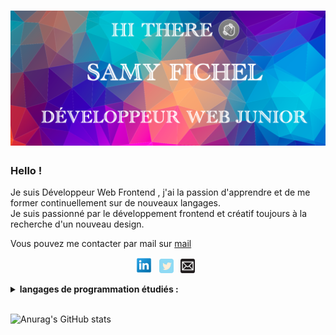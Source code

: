 # ![Samy-Fichel](https://github.com/Samy-Fichel/Samy-Fichel/blob/main/banner.png)

### Hello ! ###
Je suis Développeur Web Frontend , j'ai la passion d'apprendre et de me former continuellement sur de nouveaux langages.<br>
Je suis passionné par le développement frontend et créatif toujours à la recherche d'un nouveau design. 


Vous pouvez me contacter par mail sur [mail](mailto:samyfichel@gmail.com)

<p align="center">
  <a href="https://www.linkedin.com/in/samf/"><img height="25" src="https://github.com/Samy-Fichel/Samy-Fichel/blob/main/logo%20linkedin.png"></a>&nbsp;&nbsp;
  <a href="https://twitter.com/FichelSamy/"><img height="23" src= "https://github.com/Samy-Fichel/Samy-Fichel/blob/main/twitter.png"></a>&nbsp;&nbsp;
  <a href="mailto:samyfichel@gmail.com"><img height="23" src= "https://github.com/Samy-Fichel/Samy-Fichel/blob/main/mail.png"></a>&nbsp;&nbsp;
</p>

<details>
<summary><strong>langages de programmation étudiés :</strong></summary>
  - Vue.JS<br>
  - CSS/Sass<br>
  - Bootstrap<br>
  - Html<br>
  - Node.JS<br>
  - Javascript<br>
  - BDD Mongo.DB<br>
  - BDD Sequelize (ORM) / SQL<br>
  <br>
  
  <h3 align="left">Languages and Tools:</h3>
<p align="left"> <a href="https://getbootstrap.com" target="_blank" rel="noreferrer"> <img src="https://raw.githubusercontent.com/devicons/devicon/master/icons/bootstrap/bootstrap-plain-wordmark.svg" alt="bootstrap" width="40" height="40"/> </a> <a href="https://www.w3schools.com/css/" target="_blank" rel="noreferrer"> <img src="https://raw.githubusercontent.com/devicons/devicon/master/icons/css3/css3-original-wordmark.svg" alt="css3" width="40" height="40"/> </a> <a href="https://www.w3.org/html/" target="_blank" rel="noreferrer"> <img src="https://raw.githubusercontent.com/devicons/devicon/master/icons/html5/html5-original-wordmark.svg" alt="html5" width="40" height="40"/> </a> <a href="https://developer.mozilla.org/en-US/docs/Web/JavaScript" target="_blank" rel="noreferrer"> <img src="https://raw.githubusercontent.com/devicons/devicon/master/icons/javascript/javascript-original.svg" alt="javascript" width="40" height="40"/> </a> <a href="https://www.mongodb.com/" target="_blank" rel="noreferrer"> <img src="https://raw.githubusercontent.com/devicons/devicon/master/icons/mongodb/mongodb-original-wordmark.svg" alt="mongodb" width="40" height="40"/> </a> <a href="https://www.mysql.com/" target="_blank" rel="noreferrer"> <img src="https://raw.githubusercontent.com/devicons/devicon/master/icons/mysql/mysql-original-wordmark.svg" alt="mysql" width="40" height="40"/> </a> <a href="https://nodejs.org" target="_blank" rel="noreferrer"> <img src="https://raw.githubusercontent.com/devicons/devicon/master/icons/nodejs/nodejs-original-wordmark.svg" alt="nodejs" width="40" height="40"/> </a> <a href="https://sass-lang.com" target="_blank" rel="noreferrer"> <img src="https://raw.githubusercontent.com/devicons/devicon/master/icons/sass/sass-original.svg" alt="sass" width="40" height="40"/> </a> <a href="https://vuejs.org/" target="_blank" rel="noreferrer"> <img src="https://raw.githubusercontent.com/devicons/devicon/master/icons/vuejs/vuejs-original-wordmark.svg" alt="vuejs" width="40" height="40"/> </a> </p>

</details>

<br>

![Anurag's GitHub stats](https://github-readme-stats.vercel.app/api?username=Samy-Fichel&show_icons=true&theme=tokyonight)

<br>
